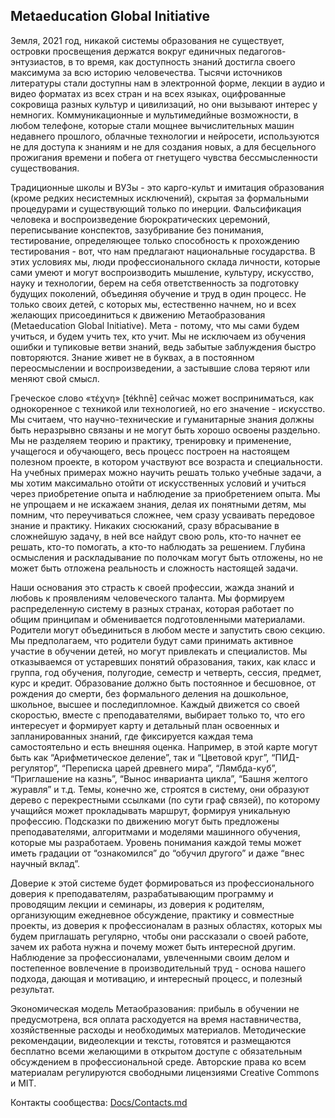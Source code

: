 ## Metaeducation Global Initiative

Земля, 2021 год, никакой системы образования не существует, островки просвещения
держатся вокруг единичных педагогов-энтузиастов, в то время, как доступность
знаний достигла своего максимума за всю историю человечества. Тысячи источников
литературы стали доступны нам в электронной форме, лекции в аудио и видео
форматах из всех стран и на всех языках, оцифрованные сокровища разных культур и
цивилизаций, но они вызывают интерес у немногих. Коммуникационные и мультимедийные возможности, в любом
телефоне, которые стали мощнее вычислительных машин недавнего прошлого, облачные
технологии и нейросети, используются не для доступа к знаниям и не для создания
новых, а для бесцельного прожигания времени и побега от гнетущего чувства
бессмысленности существования.

Традиционные школы и ВУЗы - это карго-культ и имитация образования (кроме редких
несистемных исключений), скрытая за формальными процедурами и существующий
только по инерции. Фальсификация человека и воспроизведение бюрократических
церемоний, переписывание конспектов, зазубривание без понимания, тестирование,
определяющее только способность к прохождению тестирования - вот, что нам
предлагают национальные государства. В этих условиях мы, люди профессионального
склада личности, которые сами умеют и могут воспроизводить мышление, культуру,
искусство, науку и технологии, берем на себя ответственность за подготовку
будущих поколений, объединяя обучение и труд в один процесс. Не только своих детей, с которых мы, естественно начнем, но и
всех желающих присоединиться к движению Метаобразования (Metaeducation Global
Initiative). Мета - потому, что мы сами будем учиться, и будем учить тех, кто
учит. Мы не исключаем из обучения ошибки и тупиковые ветви знаний, ведь
забытые заблуждения быстро повторяются. Знание живет не в буквах, а в
постоянном переосмыслении и воспроизведении, а застывшие слова теряют или меняют
свой смысл.

Греческое слово «τέχνη» [tékhnē] сейчас может
восприниматься, как однокоренное с техникой или технологией, но его значение -
искусство. Мы считаем, что научно-технические и гуманитарные знания должны быть
неразрывно связаны и не могут быть хорошо освоены раздельно. Мы не разделяем
теорию и практику, тренировку и применение, учащегося и обучающего, весь процесс
построен на настоящем полезном проекте, в котором участвуют все возраста и
специальности. На учебных примерах можно научить решать только учебные задачи, а
мы хотим максимально отойти от искусственных условий и учиться через
приобретение опыта и наблюдение за приобретением опыта. Мы не упрощаем и не
искажаем знания, делая их понятными детям, мы помним, что переучиваться сложнее,
чем сразу усваивать передовое знание и практику. Никаких сюсюканий, сразу
вбрасывание в сложнейшую задачу, в ней все найдут свою роль, кто-то начнет ее
решать, кто-то помогать, а кто-то наблюдать за решением. Глубина осмысления и
раскладывание по полочкам могут быть отложены, но не может быть отложена
реальность и сложность настоящей задачи.

Наши основания это страсть к своей профессии, жажда знаний и любовь к
проявлениям человеческого таланта. Мы формируем распределенную систему в разных
странах, которая работает по общим принципам и обменивается подготовленными
материалами. Родители могут объединиться в любом месте и запустить свою секцию.
Мы предполагаем, что родители будут сами принимать активное участие в обучении
детей, но могут привлекать и специалистов. Мы отказываемся от устаревших понятий
образования, таких, как класс и группа, год обучения, полугодие, семестр и
четверть, сессия, предмет, курс и кредит. Образование должно быть постоянное и
бесшовное, от рождения до смерти, без формального деления на дошкольное,
школьное, высшее и последипломное. Каждый движется со своей скоростью, вместе с
преподавателями, выбирает только то, что его интересует и формирует карту и
детальный план освоенных и запланированных знаний, где фиксируется каждая тема
самостоятельно и есть внешняя оценка. Например, в этой карте могут быть как
“Арифметическое деление”, так и “Цветовой круг”, “ПИД-регулятор”, “Переписка
царей древнего мира”, “Лямбда-куб”, “Приглашение на казнь”, “Вынос инварианта
цикла”, “Башня желтого журавля” и т.д. Темы, конечно же, строятся в систему, они
образуют дерево с перекрестными ссылками (по сути граф связей), по которому
учащийся может прокладывать маршрут, формируя уникальную профессию. Подсказки по
движению могут быть предложены преподавателями, алгоритмами и моделями машинного
обучения, которые мы разработаем. Уровень понимания каждой темы может иметь
градации от “ознакомился” до “обучил другого” и даже “внес научный вклад”.

Доверие к этой системе будет формироваться из профессионального доверия к
преподавателям, разрабатывающим программу и проводящим лекции и семинары,
из доверия к родителям, организующим ежедневное обсуждение, практику и
совместные проекты, из доверия к профессионалам в разных областях, которых мы
будем приглашать регулярно, чтобы они рассказали о своей работе, зачем их работа
нужна и почему может быть интересной другим. Наблюдение за профессионалами,
увлеченными своим делом и постепенное вовлечение в производительный труд -
основа нашего подхода, дающая и мотивацию, и интересный процесс, и полезный
результат.

Экономическая модель Метаобразования: прибыль в обучении не предусмотрена, вся
оплата расходуется на время наставничества, хозяйственные расходы и 
необходимых материалов. Методические рекомендации, видеолекции и тексты,
готовятся и размещаются бесплатно всеми желающими в открытом доступе с
обязательным обсуждением в профессиональной среде. Авторские права ко всем
материалам регулируются свободными лицензиями Creative Commons и MIT.

Контакты сообщества: [Docs/Contacts.md](Contacts.md)
